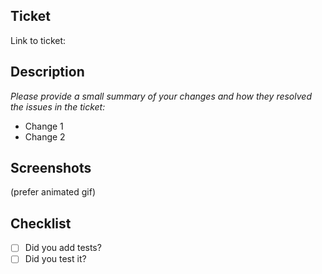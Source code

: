 ## Ticket
Link to ticket:

## Description
*Please provide a small summary of your changes and how they resolved the issues in the ticket:*

- Change 1
- Change 2

## Screenshots

(prefer animated gif)

## Checklist

- [ ] Did you add tests?
- [ ] Did you test it?
